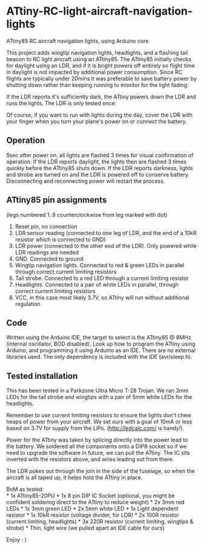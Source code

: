 ATtiny-RC-light-aircraft-navigation-lights
==========================================

ATtiny85 RC aircraft navigation lights, using Arduino core.

This project adds wingtip navigation lights, headlights, and a flashing tail beacon to RC light aircraft using an ATtiny85.  The ATtiny85 initially checks for daylight using an LDR, and if it is bright powers off entirely so flight time in daylight is not impacted by additional power consumption.  Since RC flights are typically under 20mins it was preferable to save battery power by shutting down rather than keeping running to monitor for the light fading.

If the LDR reports it's sufficiently dark, the ATtiny powers down the LDR and runs the lights.  The LDR is only tested once.

Of course, if you want to run with lights during the day, cover the LDR with your finger when you turn your plane's power on or connect the battery.

Operation
---------
5sec after power on, all lights are flashed 3 times for visual confirmation of operation.  If the LDR reports daylight, the lights then are flashed 3 times quickly before the ATtiny85 shuts down.  If the LDR reports darkness, lights and strobe are turned on and the LDR is powered off to conserve battery.  Disconnecting and reconnecting power will restart the process.

ATtiny85 pin assignments 
------------------------
(legs numbered 1..8 counterclockwise from leg marked with dot)  
1. Reset pin, no connection
2. LDR sensor reading (connected to one leg of LDR, and the end of a 10kR resistor which is connected to GND)
3. LDR power (connected to the other end of the LDR). Only powered while LDR readings are needed
4. GND.  Connected to ground.
5. Wingtip navigation lights.  Connected to red & green LEDs in parallel through correct current limiting resistors
6. Tail strobe.  Connected to a red LED through a current limiting resistor
7. Headlights.  Connected to a pair of white LEDs in parallel, through correct current limiting resistors
8. VCC, in this case most likely 3.7V, so ATtiny will run without additional regulation

Code
----
Written using the Arduino IDE, the target to select is the ATtiny85 @ 8MHz (internal oscillator, BOD disabled).  Look up how to program the ATtiny using Arduino, and programming it using Arduino as an IDE.  There are no external libraries used.  The only dependency is included with the IDE (avr/sleep.h).

Tested installation
-------------------
This has been tested in a Parkzone Ultra Micro T-28 Trojan.  We ran 3mm LEDs for the tail strobe and wingtips with a pair of 5mm white LEDs for the headlights.

Remember to use current limiting resistors to ensure the lights don't chew heaps of power from your aircraft.  We set ours with a goal of 10mA or less based on 3.7V for supply from the LiPo.  (http://ledcalc.com/ is handy!).

Power for the ATtiny was taken by splicing directly into the power lead to the battery.  We soldered all the components onto a DIP8 socket so if we need to upgrade the software in future, we can pull the ATtiny.  The IC sits inverted with the resistors above, and wires leading out from there.

The LDR pokes out through the join in the side of the fuselage, so when the aircraft is all taped up, it helps hold the ATtiny in place.

BoM as tested:  
	* 1x ATtiny85-20PU
	* 1x 8 pin DIP IC Socket (optional, you might be confident soldering direct to the ATtiny to reduce weight)
	* 2x 3mm red LEDs
	* 1x 3mm green LED
	* 2x 5mm white LED
	* 1x Light dependent resistor
	* 1x 10kR resistor (voltage divider, for LDR)
	* 2x 100R resistor (current limiting, headlights)
	* 3x 220R resistor (current limiting, wingtips & strobe)
	* Thin, light wire (we pulled apart an IDE cable for ours)
	
  
Enjoy : ) 